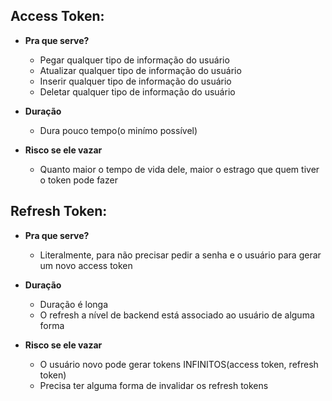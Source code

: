 ## Access Token:

- **Pra que serve?**

  - Pegar qualquer tipo de informação do usuário
  - Atualizar qualquer tipo de informação do usuário
  - Inserir qualquer tipo de informação do usuário
  - Deletar qualquer tipo de informação do usuário

- **Duração**

  - Dura pouco tempo(o minímo possível)

- **Risco se ele vazar**

  - Quanto maior o tempo de vida dele, maior o estrago que quem tiver o token pode fazer

## Refresh Token:

- **Pra que serve?**

  - Literalmente, para não precisar pedir a senha e o usuário para gerar um novo access token

- **Duração**

  - Duração é longa
  - O refresh a nível de backend está associado ao usuário de alguma forma

- **Risco se ele vazar**

  - O usuário novo pode gerar tokens INFINITOS(access token, refresh token)
  - Precisa ter alguma forma de invalidar os refresh tokens
